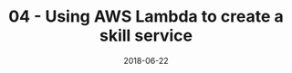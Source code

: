 ---
date: 2018-06-22
title: 04 - Using AWS Lambda to create a skill service
video_id: PnQblgX4STI
description: Setup and configuration of AWS Lambda endpoint for Alexa Skill.
categories:
  - Amazon-Alexa
resources:
  - name: Source code
    link: https://github.com/skilltemplates/
  - name: Dabble Lab
    link: https://dabblelab.com
type: Video
set: alexa-development-101
set_order: 4
---